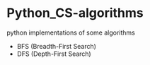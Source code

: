 # Python_CS-algorithms
python implementations of some algorithms

* BFS (Breadth-First Search)
* DFS (Depth-First Search)
